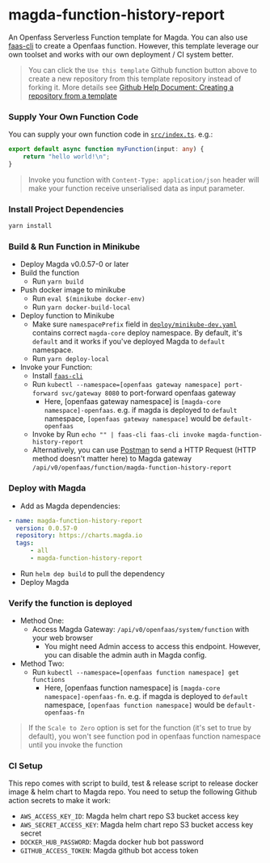 # magda-function-history-report

An Openfass Serverless Function template for Magda. You can also use [faas-cli](https://github.com/openfaas/faas-cli) to create a Openfaas function. However, this template leverage our own toolset and works with our own deployment / CI system better.

> You can click the `Use this template` Github function button above to create a new repository from this template repository instead of forking it. More details see [Github Help Document: Creating a repository from a template](https://help.github.com/en/github/creating-cloning-and-archiving-repositories/creating-a-repository-from-a-template)

### Supply Your Own Function Code

You can supply your own function code in [`src/index.ts`](./src/index.ts). e.g.:

```typescript
export default async function myFunction(input: any) {
    return "hello world!\n";
}
```

> Invoke you function with `Content-Type: application/json` header will make your function receive unserialised data as input parameter.

### Install Project Dependencies

```bash
yarn install
```

### Build & Run Function in Minikube

-   Deploy Magda v0.0.57-0 or later
-   Build the function
    -   Run `yarn build`
-   Push docker image to minikube
    -   Run `eval $(minikube docker-env)`
    -   Run `yarn docker-build-local`
-   Deploy function to Minikube
    -   Make sure `namespacePrefix` field in [`deploy/minikube-dev.yaml`](./deploy/minikube-dev.yaml) contains correct `magda-core` deploy namespace. By default, it's `default` and it works if you've deployed Magda to `default` namespace.
    -   Run `yarn deploy-local`
-   Invoke your Function:
    -   Install [`faas-cli`](https://github.com/openfaas/faas-cli)
    -   Run `kubectl --namespace=[openfaas gateway namespace] port-forward svc/gateway 8080` to port-forward openfaas gateway
        -   Here, [openfaas gateway namespace] is `[magda-core namespace]-openfaas`. e.g. if magda is deployed to `default` namespace, `[openfaas gateway namespace]` would be `default-openfaas`
    -   Invoke by Run `echo "" | faas-cli faas-cli invoke magda-function-history-report`
    -   Alternatively, you can use [Postman](https://www.postman.com/) to send a HTTP Request (HTTP method doesn't matter here) to Magda gateway `/api/v0/openfaas/function/magda-function-history-report`

### Deploy with Magda

-   Add as Magda dependencies:

```yaml
- name: magda-function-history-report
  version: 0.0.57-0
  repository: https://charts.magda.io
  tags:
      - all
      - magda-function-history-report
```

-   Run `helm dep build` to pull the dependency
-   Deploy Magda

### Verify the function is deployed

-   Method One:
    -   Access Magda Gateway: `/api/v0/openfaas/system/function` with your web browser
        -   You might need Admin access to access this endpoint. However, you can disable the admin auth in Magda config.
-   Method Two:
    -   Run `kubectl --namespace=[openfaas function namespace] get functions`
        -   Here, [openfaas function namespace] is `[magda-core namespace]-openfaas-fn`. e.g. if magda is deployed to `default` namespace, `[openfaas function namespace]` would be `default-openfaas-fn`

> If the `Scale to Zero` option is set for the function (it's set to true by default), you won't see function pod in openfaas function namespace until you invoke the function

### CI Setup

This repo comes with script to build, test & release script to release docker image & helm chart to Magda repo. You need to setup the following Github action secrets to make it work:

-   `AWS_ACCESS_KEY_ID`: Magda helm chart repo S3 bucket access key
-   `AWS_SECRET_ACCESS_KEY`: Magda helm chart repo S3 bucket access key secret
-   `DOCKER_HUB_PASSWORD`: Magda docker hub bot password
-   `GITHUB_ACCESS_TOKEN`: Magda github bot access token
